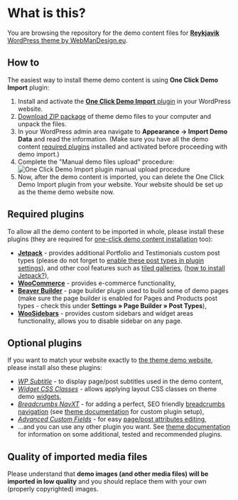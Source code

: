 # What is this?

You are browsing the repository for the demo content files for [**Reykjavik** WordPress theme by WebManDesign.eu](https://www.webmandesign.eu/portfolio/reykjavik-wordpress-theme/).


## How to

The easiest way to install theme demo content is using **One Click Demo Import** plugin:

1. Install and activate the [**One Click Demo Import** plugin](https://wordpress.org/plugins/one-click-demo-import/) in your WordPress website.
2. [Download ZIP package](#TODO) of theme demo files to your computer and unpack the files.
3. In your WordPress admin area navigate to **Appearance &rarr; Import Demo Data** and read the information. (Make sure you have all the demo content [required plugins](#required-plugins) installed and activated before proceeding with demo import.)
4. Complete the "Manual demo files upload" procedure:
  ![One Click Demo Import plugin manual upload procedure](https://easycaptures.com/fs/uploaded/1417/4892725901.png)
5. Now, after the demo content is imported, you can delete the One Click Demo Import plugin from your website. Your website should be set up as the theme demo website now.


## Required plugins

To allow all the demo content to be imported in whole, please install these plugins (they are required for [one-click demo content installation](#one-click-installation) too):

- [**Jetpack**](https://wordpress.org/plugins/webman-amplifier/) - provides additional Portfolio and Testimonials custom post types (please do not forget to [enable these post types in plugin settings](https://jetpack.com/support/custom-content-types/)), and other cool features such as [tiled galleries](https://jetpack.me/support/tiled-galleries/), ([how to install Jetpack?](https://jetpack.com/support/installing-jetpack/)),
- [**WooCommerce**](https://wordpress.org/plugins/woocommerce/) - provides e-commerce functionality,
- [**Beaver Builder**](https://wordpress.org/plugins/beaver-builder-lite-version/) - page builder plugin used to build some of demo pages (make sure the page builder is enabled for Pages and Products post types - check this under **Settings &raquo; Page Builder &raquo; Post Types**),
- [**WooSidebars**](https://wordpress.org/plugins/woosidebars/) - provides custom sidebars and widget areas functionality, allows you to disable sidebar on any page.

## Optional plugins

If you want to match your website exactly to [the theme demo website](http://themedemos.webmandesign.eu/reykjavik/), please install also these plugins: 

- [*WP Subtitle*](https://wordpress.org/plugins/wp-subtitle/) - to display page/post subtitles used in the demo content,
- [*Widget CSS Classes*](https://wordpress.org/plugins/widget-css-classes/) - allows applying layout CSS classes on theme demo [widgets](https://github.com/webmandesign/demo-content/tree/master/reykjavik/widgets),
- [*Breadcrumbs NavXT*](https://wordpress.org/plugins/breadcrumb-navxt/) - for adding a perfect, SEO friendly [breadcrumbs navigation](http://en.wikipedia.org/wiki/Breadcrumb_%28navigation%29) (see [theme documentation](https://www.webmandesign.eu/manual/reykjavik/#breadcrumbs) for custom plugin setup),
- [*Advanced Custom Fields*](https://wordpress.org/plugins/advanced-custom-fields/) - for easy [page/post attributes editing](https://www.webmandesign.eu/manual/reykjavik/#custom-fields),
- ...and you can use any other plugin you want. See [theme documentation](https://www.webmandesign.eu/manual/reykjavik/#plugins-others) for information on some additional, tested and recommended plugins.

## Quality of imported media files

Please understand that **demo images (and other media files) will be imported in low quality** and you should replace them with your own (properly copyrighted) images.